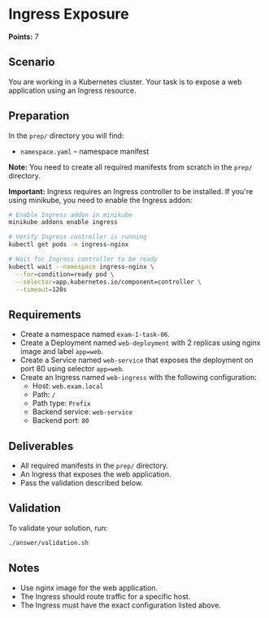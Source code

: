 # Ingress Exposure

**Points:** 7

## Scenario
You are working in a Kubernetes cluster. Your task is to expose a web application using an Ingress resource.

## Preparation
In the `prep/` directory you will find:
- `namespace.yaml` – namespace manifest

**Note:** You need to create all required manifests from scratch in the `prep/` directory.

**Important:** Ingress requires an Ingress controller to be installed. If you're using minikube, you need to enable the Ingress addon:

```sh
# Enable Ingress addon in minikube
minikube addons enable ingress

# Verify Ingress controller is running
kubectl get pods -n ingress-nginx

# Wait for Ingress controller to be ready
kubectl wait --namespace ingress-nginx \
  --for=condition=ready pod \
  --selector=app.kubernetes.io/component=controller \
  --timeout=120s
```

## Requirements
- Create a namespace named `exam-1-task-06`.
- Create a Deployment named `web-deployment` with 2 replicas using nginx image and label `app=web`.
- Create a Service named `web-service` that exposes the deployment on port 80 using selector `app=web`.
- Create an Ingress named `web-ingress` with the following configuration:
  - Host: `web.exam.local`
  - Path: `/`
  - Path type: `Prefix`
  - Backend service: `web-service`
  - Backend port: `80`

## Deliverables
- All required manifests in the `prep/` directory.
- An Ingress that exposes the web application.
- Pass the validation described below.

## Validation
To validate your solution, run:

```sh
./answer/validation.sh
```

## Notes
- Use nginx image for the web application.
- The Ingress should route traffic for a specific host.
- The Ingress must have the exact configuration listed above.